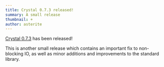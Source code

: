 ```yaml
---
title: Crystal 0.7.3 released!
summary: A small release
thumbnail: +
author: asterite
---
```


[Crystal 0.7.3](https://github.com/crystal-lang/crystal/releases/tag/0.7.3) has been released!

This is another small release which contains an important fix to non-blocking IO,
as well as minor additions and improvements to the standard library.
